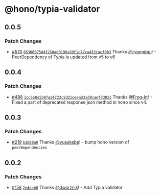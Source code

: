 # @hono/typia-validator

## 0.0.5

### Patch Changes

- [#570](https://github.com/honojs/middleware/pull/570) [`66366075d4f268ad0190a30f1c77ca433cacf0b3`](https://github.com/honojs/middleware/commit/66366075d4f268ad0190a30f1c77ca433cacf0b3) Thanks [@ryoppippi](https://github.com/ryoppippi)! - PeerDependency of Typia is updated from v5 to v6

## 0.0.4

### Patch Changes

- [#488](https://github.com/honojs/middleware/pull/488) [`1cc5e0a5b07a14723c5d21ceea33ad9caef33025`](https://github.com/honojs/middleware/commit/1cc5e0a5b07a14723c5d21ceea33ad9caef33025) Thanks [@Frog-kt](https://github.com/Frog-kt)! - Fixed a part of deprecated response json method in hono since v4.

## 0.0.3

### Patch Changes

- [#219](https://github.com/honojs/middleware/pull/219) [`b3d80a0`](https://github.com/honojs/middleware/commit/b3d80a0cca92db6b243d3a6e9761c20d931136a2) Thanks [@yusukebe](https://github.com/yusukebe)! - bump hono version of `peerDependencies`

## 0.0.2

### Patch Changes

- [#158](https://github.com/honojs/middleware/pull/158) [`2e4eeb0`](https://github.com/honojs/middleware/commit/2e4eeb0b70ab8055739642e50b86351c80d48341) Thanks [@dworznik](https://github.com/dworznik)! - Add Typia validator
